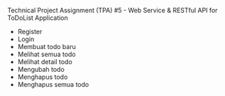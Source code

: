 Technical Project Assignment (TPA) #5 - Web Service & RESTful API for ToDoList Application
- Register
- Login
- Membuat todo baru
- Melihat semua todo
- Melihat detail todo
- Mengubah todo
- Menghapus todo
- Menghapus semua todo